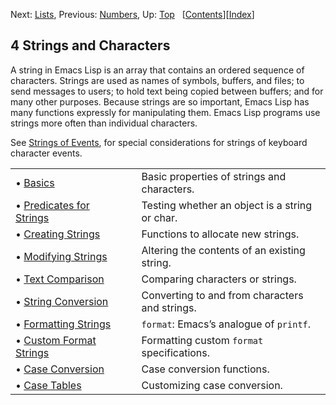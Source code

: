 

Next: [Lists](Lists.html), Previous: [Numbers](Numbers.html), Up: [Top](index.html)   \[[Contents](index.html#SEC_Contents "Table of contents")]\[[Index](Index.html "Index")]

## 4 Strings and Characters

A string in Emacs Lisp is an array that contains an ordered sequence of characters. Strings are used as names of symbols, buffers, and files; to send messages to users; to hold text being copied between buffers; and for many other purposes. Because strings are so important, Emacs Lisp has many functions expressly for manipulating them. Emacs Lisp programs use strings more often than individual characters.

See [Strings of Events](Strings-of-Events.html), for special considerations for strings of keyboard character events.

|                                                         |    |                                                |
| :------------------------------------------------------ | -- | :--------------------------------------------- |
| • [Basics](String-Basics.html)                          |    | Basic properties of strings and characters.    |
| • [Predicates for Strings](Predicates-for-Strings.html) |    | Testing whether an object is a string or char. |
| • [Creating Strings](Creating-Strings.html)             |    | Functions to allocate new strings.             |
| • [Modifying Strings](Modifying-Strings.html)           |    | Altering the contents of an existing string.   |
| • [Text Comparison](Text-Comparison.html)               |    | Comparing characters or strings.               |
| • [String Conversion](String-Conversion.html)           |    | Converting to and from characters and strings. |
| • [Formatting Strings](Formatting-Strings.html)         |    | `format`: Emacs’s analogue of `printf`.        |
| • [Custom Format Strings](Custom-Format-Strings.html)   |    | Formatting custom `format` specifications.     |
| • [Case Conversion](Case-Conversion.html)               |    | Case conversion functions.                     |
| • [Case Tables](Case-Tables.html)                       |    | Customizing case conversion.                   |
